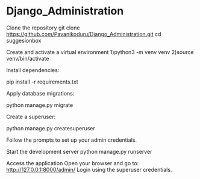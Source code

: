 # Django_Administration
Clone the repository
git clone https://github.com/Pavanikoduru/Django_Administration.git
cd suggesionbox

Create and activate a virtual environment
1)python3 -m venv venv
2)source venv/bin/activate

Install dependencies:

pip install -r requirements.txt

Apply database migrations:

python manage.py migrate

Create a superuser:

python manage.py createsuperuser

Follow the prompts to set up your admin credentials.

Start the development server
python manage.py runserver

Access the application
Open your browser and go to: http://127.0.0.1:8000/admin/
Login using the superuser credentials.
